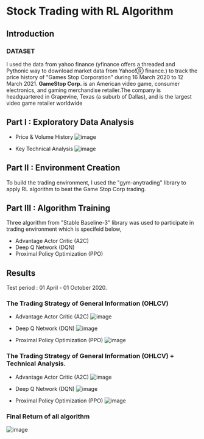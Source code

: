 # Stock Trading with RL Algorithm
## Introduction
### DATASET
I used the data from yahoo finance (yfinance offers a threaded and Pythonic way to download market data from Yahoo!Ⓡ finance.) to track the price history of "Games Stop Corporation" during 16 March 2020 to 12 March 2021.
**GameStop Corp.** is an American video game, consumer electronics, and gaming merchandise retailer.The company is headquartered in Grapevine, Texas (a suburb of Dallas), and is the largest video game retailer worldwide

## Part I : Exploratory Data Analysis

- Price & Volume History
![image](https://user-images.githubusercontent.com/104628789/171366842-4b11a53c-dd05-441f-a325-3737015ba6ad.png)

- Key Technical Analysis
![image](https://user-images.githubusercontent.com/104628789/171368225-57c1690c-b3f4-45cb-b5f8-77e829634855.png)

## Part II : Environment Creation 
To build the trading environment, I used the "gym-anytrading" library to apply RL algorithm to beat the Game Stop Corp trading.


## Part III : Algorithm Training
Three algorithm from "Stable Baseline-3" library was used to participate in trading environment which is specifeid below,
- Advantage Actor Critic (A2C)
- Deep Q Network (DQN)
- Proximal Policy Optimization (PPO)

## Results 
Test period : 01 April - 01 October 2020. 
### The Trading Strategy of General Information (OHLCV)
- Advantage Actor Critic (A2C)
![image](https://user-images.githubusercontent.com/104628789/171371006-54918304-bc8e-44b0-a29b-5ad3928b5671.png)


- Deep Q Network (DQN)
![image](https://user-images.githubusercontent.com/104628789/171371065-e1e42a75-f66c-4fe2-b305-0edfd39b02ad.png)

- Proximal Policy Optimization (PPO)
![image](https://user-images.githubusercontent.com/104628789/171371123-1675ffc2-53eb-427c-b85f-ae536c7a403b.png)

### The Trading Strategy of General Information (OHLCV) + Technical Analysis.
- Advantage Actor Critic (A2C)
![image](https://user-images.githubusercontent.com/104628789/171371183-b224cd69-6d64-46cc-9c2a-8c1652c60af3.png)


- Deep Q Network (DQN)
![image](https://user-images.githubusercontent.com/104628789/171371239-84a52c63-81a4-4635-81b5-b447ba07cec2.png)


- Proximal Policy Optimization (PPO)
![image](https://user-images.githubusercontent.com/104628789/171371313-61327d0a-8e70-4812-9021-282d999e2670.png)

### Final Return of all algorithm
![image](https://user-images.githubusercontent.com/104628789/171370819-0a911fd0-78e6-42e5-aa76-fd9db4b3bfdb.png)

